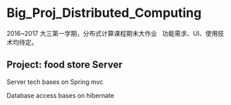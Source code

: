 # Big_Proj_Distributed_Computing
2016~2017 大三第一学期，分布式计算课程期末大作业  
功能需求、UI、使用技术均待定。

## Project: food store Server

Server tech bases on Spring mvc

Database access bases on hibernate 
